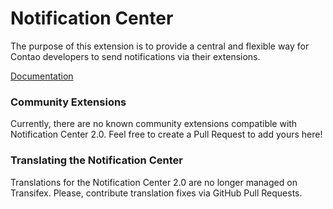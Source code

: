 Notification Center
===================

The purpose of this extension is to provide a central and flexible way for
Contao developers to send notifications via their extensions.

[Documentation](https://terminal42.github.io/contao-contao-notification_center)


### Community Extensions

Currently, there are no known community extensions compatible with Notification Center 2.0. Feel free to create a
Pull Request to add yours here!

### Translating the Notification Center

Translations for the Notification Center 2.0 are no longer managed on Transifex. Please, contribute translation fixes
via GitHub Pull Requests.